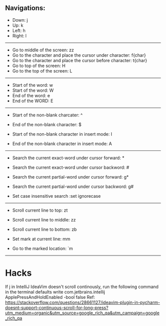 ## Navigations:

* Down: j
* Up: k
* Left: h
* Right: l
---
* Go to middle of the screen: zz
* Go to the character and place the cursor under character: f{char}
* Go to the character and place the cursor before character: t{char}
* Go to top of the screen: H
* Go to the top of the screen: L
---
* Start of the word: w
* Start of the word: W
* End of the word: e
* End of the WORD: E
---
* Start of the non-blank charcater: ^
* End of the non-blank character: $

* Start of the non-blank character in insert mode: I
* End of the non-blank character in insert mode: A
---
* Search the current exact-word under cursor forward: *
* Search the current exact-word under cursor backword: #
* Search the current partial-word under cursor forward: g*
* Search the current partial-word under cursor backword: g#

* Set case insensitive search :set ignorecase
---
* Scroll current line to top: zt
* Scroll current line to middle: zz
* Scroll current line to bottom: zb

* Set mark at current line: mm
* Go to the marked location: `m
---

# Hacks
If j in IntelliJ IdeaVim doesn't scroll continously, run the following command in the terminal
defaults write com.jetbrains.intellij ApplePressAndHoldEnabled -bool false
Ref: https://stackoverflow.com/questions/28661127/ideavim-plugin-in-pycharm-doesnt-support-continuous-scroll-for-long-press?utm_medium=organic&utm_source=google_rich_qa&utm_campaign=google_rich_qa
